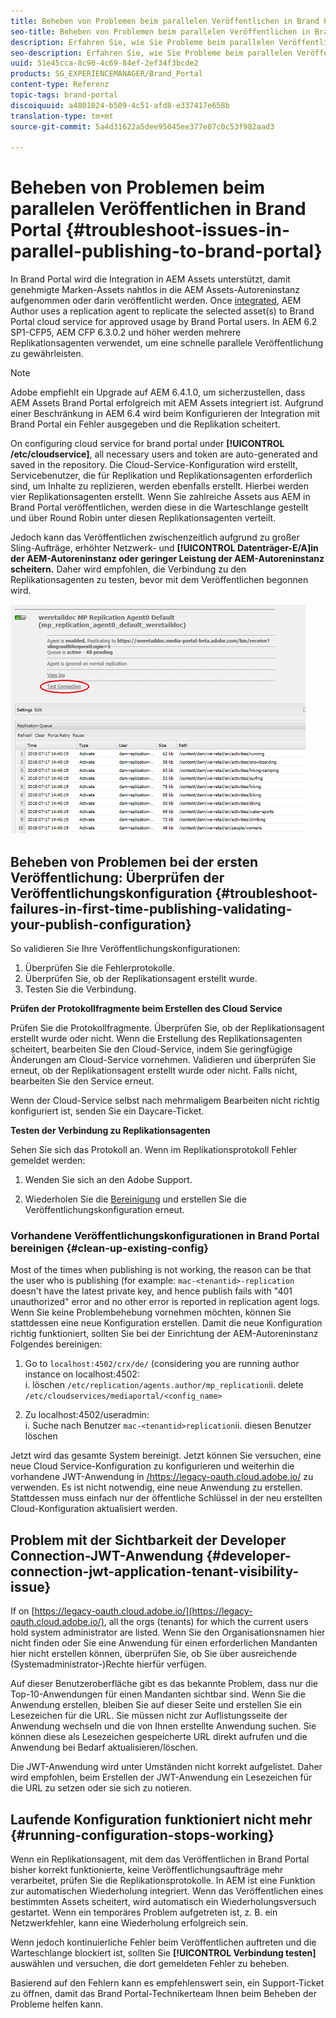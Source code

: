 ```yaml
---
title: Beheben von Problemen beim parallelen Veröffentlichen in Brand Portal
seo-title: Beheben von Problemen beim parallelen Veröffentlichen in Brand Portal
description: Erfahren Sie, wie Sie Probleme beim parallelen Veröffentlichen beheben können.
seo-description: Erfahren Sie, wie Sie Probleme beim parallelen Veröffentlichen beheben können.
uuid: 51e45cca-8c96-4c69-84ef-2ef34f3bcde2
products: SG_EXPERIENCEMANAGER/Brand_Portal
content-type: Referenz
topic-tags: brand-portal
discoiquuid: a4801024-b509-4c51-afd8-e337417e658b
translation-type: tm+mt
source-git-commit: 5a4d31622a5dee95045ee377e07c0c53f982aad3

---
```



# Beheben von Problemen beim parallelen Veröffentlichen in Brand Portal {#troubleshoot-issues-in-parallel-publishing-to-brand-portal}

In Brand Portal wird die Integration in AEM Assets unterstützt, damit genehmigte Marken-Assets nahtlos in die AEM Assets-Autoreninstanz aufgenommen oder darin veröffentlicht werden. Once [integrated](https://helpx.adobe.com/experience-manager/6-5/assets/using/brand-portal-configuring-integration.html), AEM Author uses a replication agent to replicate the selected asset(s) to Brand Portal cloud service for approved usage by Brand Portal users. In AEM 6.2 SP1-CFP5, AEM CFP 6.3.0.2 und höher werden mehrere Replikationsagenten verwendet, um eine schnelle parallele Veröffentlichung zu gewährleisten.

>[!NOTE]
>
>Adobe empfiehlt ein Upgrade auf AEM 6.4.1.0, um sicherzustellen, dass AEM Assets Brand Portal erfolgreich mit AEM Assets integriert ist. Aufgrund einer Beschränkung in AEM 6.4 wird beim Konfigurieren der Integration mit Brand Portal ein Fehler ausgegeben und die Replikation scheitert.

On configuring cloud service for brand portal under **[!UICONTROL /etc/cloudservice]**, all necessary users and token are auto-generated and saved in the repository. Die Cloud-Service-Konfiguration wird erstellt, Servicebenutzer, die für Replikation und Replikationsagenten erforderlich sind, um Inhalte zu replizieren, werden ebenfalls erstellt. Hierbei werden vier Replikationsagenten erstellt. Wenn Sie zahlreiche Assets aus AEM in Brand Portal veröffentlichen, werden diese in die Warteschlange gestellt und über Round Robin unter diesen Replikationsagenten verteilt.

Jedoch kann das Veröffentlichen zwischenzeitlich aufgrund zu großer Sling-Aufträge, erhöhter Netzwerk- und **[!UICONTROL Datenträger-E/A]in der AEM-Autoreninstanz oder geringer Leistung der AEM-Autoreninstanz scheitern.** Daher wird empfohlen, die Verbindung zu den Replikationsagenten zu testen, bevor mit dem Veröffentlichen begonnen wird.

![](assets/test-connection.png)

## Beheben von Problemen bei der ersten Veröffentlichung: Überprüfen der Veröffentlichungskonfiguration {#troubleshoot-failures-in-first-time-publishing-validating-your-publish-configuration}

So validieren Sie Ihre Veröffentlichungskonfigurationen:

1. Überprüfen Sie die Fehlerprotokolle.
1. Überprüfen Sie, ob der Replikationsagent erstellt wurde.
1. Testen Sie die Verbindung.

**Prüfen der Protokollfragmente beim Erstellen des Cloud Service**

Prüfen Sie die Protokollfragmente. Überprüfen Sie, ob der Replikationsagent erstellt wurde oder nicht. Wenn die Erstellung des Replikationsagenten scheitert, bearbeiten Sie den Cloud-Service, indem Sie geringfügige Änderungen am Cloud-Service vornehmen. Validieren und überprüfen Sie erneut, ob der Replikationsagent erstellt wurde oder nicht. Falls nicht, bearbeiten Sie den Service erneut.

Wenn der Cloud-Service selbst nach mehrmaligem Bearbeiten nicht richtig konfiguriert ist, senden Sie ein Daycare-Ticket.

**Testen der Verbindung zu Replikationsagenten**

Sehen Sie sich das Protokoll an. Wenn im Replikationsprotokoll Fehler gemeldet werden:

1. Wenden Sie sich an den Adobe Support.

1. Wiederholen Sie die [Bereinigung](../using/troubleshoot-parallel-publishing.md#clean-up-existing-config) und erstellen Sie die Veröffentlichungskonfiguration erneut.

<!--
Comment Type: remark
Last Modified By: Mini Gulati (mgulati)
Last Modified Date: 2018-06-21T22:56:21.256-0400
<p>?? check and compare public key. At times public key is different</p>
<p>?? another thing to check in /useradmin</p>
-->

### Vorhandene Veröffentlichungskonfigurationen in Brand Portal bereinigen {#clean-up-existing-config}

Most of the times when publishing is not working, the reason can be that the user who is publishing (for example: `mac-<tenantid>-replication` doesn't have the latest private key, and hence publish fails with "401 unauthorized" error and no other error is reported in replication agent logs. Wenn Sie keine Problembehebung vornehmen möchten, können Sie stattdessen eine neue Konfiguration erstellen. Damit die neue Konfiguration richtig funktioniert, sollten Sie bei der Einrichtung der AEM-Autoreninstanz Folgendes bereinigen:

1. Go to `localhost:4502/crx/de/` (considering you are running author instance on localhost:4502:\
   i. löschen `/etc/replication/agents.author/mp_replication`ii. delete `/etc/cloudservices/mediaportal/<config_name>`

1. Zu localhost:4502/useradmin:\
   i. Suche nach Benutzer `mac-<tenantid>replication`ii. diesen Benutzer löschen

Jetzt wird das gesamte System bereinigt. Jetzt können Sie versuchen, eine neue      Cloud Service-Konfiguration zu konfigurieren und weiterhin die vorhandene JWT-Anwendung in [/](https://legacy-oauth.cloud.adobe.io/)https://legacy-oauth.cloud.adobe.io/ zu verwenden. Es ist nicht notwendig, eine neue Anwendung zu erstellen. Stattdessen muss einfach nur der öffentliche Schlüssel in der neu erstellten Cloud-Konfiguration aktualisiert werden.

## Problem mit der Sichtbarkeit der Developer Connection-JWT-Anwendung {#developer-connection-jwt-application-tenant-visibility-issue}

If on [https://legacy-oauth.cloud.adobe.io/](https://legacy-oauth.cloud.adobe.io/), all the  orgs  (tenants) for which the current users hold system administrator are listed. Wenn Sie den Organisationsnamen hier nicht finden oder Sie eine Anwendung für einen erforderlichen Mandanten hier nicht erstellen können, überprüfen Sie, ob Sie über ausreichende (Systemadministrator-)Rechte hierfür verfügen.

Auf dieser Benutzeroberfläche gibt es das bekannte Problem, dass nur die Top-10-Anwendungen für einen Mandanten sichtbar sind. Wenn Sie die Anwendung erstellen, bleiben Sie auf dieser Seite und erstellen Sie ein Lesezeichen für die URL. Sie müssen nicht zur Auflistungsseite der Anwendung wechseln und die von Ihnen erstellte Anwendung suchen. Sie können diese als Lesezeichen gespeicherte URL direkt aufrufen und die Anwendung bei Bedarf aktualisieren/löschen.

Die JWT-Anwendung wird unter Umständen nicht korrekt aufgelistet. Daher wird empfohlen, beim Erstellen der JWT-Anwendung ein Lesezeichen für die URL zu setzen oder sie sich zu notieren.

## Laufende Konfiguration funktioniert nicht mehr {#running-configuration-stops-working}

<!--
Comment Type: draft

<p>If the running configuration stops working, either of the following two possibilities
<g class="gr_ gr_15 gr-alert gr_gramm gr_inline_cards gr_run_anim Grammar multiReplace" data-gr-id="15" id="15" style="font-size: 12px;">
are
</g> there:</p>
<p>1.
<g class="gr_ gr_14 gr-alert gr_gramm gr_inline_cards gr_run_anim Grammar only-ins doubleReplace replaceWithoutSep" data-gr-id="14" id="14">
Connection
</g> has failed, or</p>
<p>2. Publish has failed with permission to dam-replication-service denied, while connection has passed </p>
<p>If the connection has failed [1], the
<g class="gr_ gr_10 gr-alert gr_spell gr_inline_cards gr_run_anim ContextualSpelling ins-del multiReplace" data-gr-id="10" id="10">
fail safe
</g> way to fix it is to <a href="../using/troubleshoot-parallel-publishing.md#main-pars-header-1664955658">clean up</a> the existing Brand Portal publish configuration and recreate a publish configuration. </p>
<p>However, if the
<g class="gr_ gr_18 gr-alert gr_spell gr_inline_cards gr_run_anim ContextualSpelling" data-gr-id="18" id="18">
publish
</g> has failed with
<g class="gr_ gr_16 gr-alert gr_gramm gr_inline_cards gr_run_anim Grammar only-ins doubleReplace replaceWithoutSep" data-gr-id="16" id="16">
permission
</g> denied to dam-replication-service, raise a support ticket.</p>
-->

Wenn ein Replikationsagent, mit dem das Veröffentlichen in Brand Portal bisher korrekt funktionierte, keine Veröffentlichungsaufträge mehr verarbeitet, prüfen Sie die Replikationsprotokolle. In AEM ist eine Funktion zur automatischen Wiederholung integriert. Wenn das Veröffentlichen eines bestimmten Assets scheitert, wird automatisch ein Wiederholungsversuch gestartet. Wenn ein temporäres Problem aufgetreten ist, z. B. ein Netzwerkfehler, kann eine Wiederholung erfolgreich sein.

Wenn jedoch kontinuierliche Fehler beim Veröffentlichen auftreten und die Warteschlange blockiert ist, sollten Sie **[!UICONTROL Verbindung testen]** auswählen und versuchen, die dort gemeldeten Fehler zu beheben.

Basierend auf den Fehlern kann es empfehlenswert sein, ein Support-Ticket zu öffnen, damit das Brand Portal-Technikerteam Ihnen beim Beheben der Probleme helfen kann.
